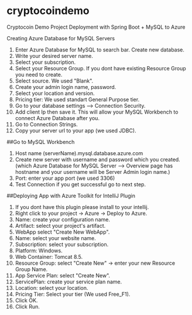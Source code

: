 # cryptocoindemo
Cryptocoin Demo Project Deployment with Spring Boot + MySQL to Azure

Creating Azure Database for MySQL Servers
1. Enter Azure Database for MySQL to search bar. Create new database.
2. Write your desired server name.
3. Select your subscription.
4. Select your Resource Group.  If you dont have existing Resource Group you need to create.
5. Select source. We used "Blank".
6. Create your admin login name, password.
7. Select your location and version.
8. Pricing tier: We used standart General Purpose tier.
9. Go to your database settings --> Connection Security.
10. Add client Ip then save it.
This will allow your MySQL Workbench to connect Azure Database after you.
11. Go to Connection Strings.
12. Copy your server url to your app (we used JDBC).

##Go to MySQL Workbench
1. Host name (serverName).mysql.database.azure.com
2. Create new server with username and password which you created.
(which Azure Database for MySQL Server --> Overview page has hostname and your username will be Server Admin login name.)
3. Port: enter your app port (we used 3306)
4. Test Connection if you get successful go to next step.

##Deploying App with Azure Toolkit for IntelliJ Plugin
1. If you dont have this plugin please install to your intellij.
2. Right click to your project -> Azure -> Deploy to Azure.
3. Name: create your configuration name.
4. Artifact: select your project's artifact.
5. WebApp select "Create New WebApp".
6. Name: select your website name.
7. Subscription: select your subscription.
8. Platform: Windows.
9. Web Container: Tomcat 8.5.
10. Resource Group: select "Create New" -> enter your new Resource Group Name.
11. App Service Plan: select "Create New".
12. ServicePlan: create your service plan name.
13. Location: select your location.
14. Pricing Tier: Select your tier (We used Free_F1).
15. Click OK.
16. Click Run.


